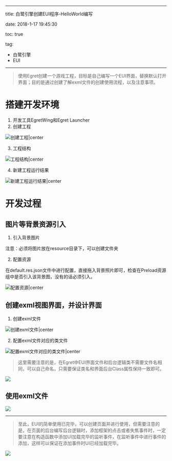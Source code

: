 ----------
title: 白鹭引擎创建EUI程序-HelloWorld编写

date: 2018-1-17 19:45:30 

toc: true

tag: 

- 白鹭引擎
- EUI

----------

> 使用Egret创建一个游戏工程，目标是自己编写一个EUI界面，替换默认打开界面；目的是通过创建了解exml文件的创建使用流程，以及注意事项。

# 搭建开发环境

1. 开发工具EgretWing和Egret Launcher
2. 创建工程

![创建工程|center](https://i.imgur.com/okqRYNt.png)

3. 工程结构

![工程结构|center](https://i.imgur.com/ZH8o5tJ.png)

4. 新建工程运行结果

![新建工程运行结果|center](https://i.imgur.com/Momu89W.png)

<!--more-->

# 开发过程

## 图片等背景资源引入

1. 引入背景图片

注意：必须将图片放在resource目录下，可以创建文件夹

2. 配置资源 
	
在default.res.json文件中进行配置，直接拖入背景照片即可，检查在Preload资源组中是否引入该背景图，没有的话必须引入。

![配置资源|center](https://i.imgur.com/a2ifZy0.png)

## 创建exml视图界面，并设计界面

1. 创建exml文件

![创建exml文件|center](https://i.imgur.com/tbmwKgr.png)


2. 配置exml文件对应的类文件

![配置exml文件对应的类文件|center](https://i.imgur.com/QCJcvfp.png)

> 这里需要注意的是，在Egret中EUI界面文件和后台逻辑类不需要文件名相同，可以自己命名，只需要保证类名和界面后台Class属性保持一致即可。

![](https://i.imgur.com/UWe5vnZ.png)

## 使用exml文件

![](https://i.imgur.com/ICGzTTW.png)


----------

>至此，EUI的简单使用已完毕，可以创建页面并进行使用，但需要注意的是，在页面的后台编写后台逻辑时，添加框架的点击或者失焦事件时，一定要注意在构造函数中添加UI加载完毕的监听事件，在监听事件中进行事件的添加，这样可以保证在添加事件时UI已经加载完毕。

![](https://i.imgur.com/U4o0ybf.png)



